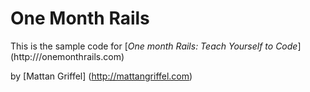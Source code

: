 # One Month Rails

This is the sample code for
[*One month Rails: Teach Yourself to Code*] (http:///onemonthrails.com)

by [Mattan Griffel] (http://mattangriffel.com)
